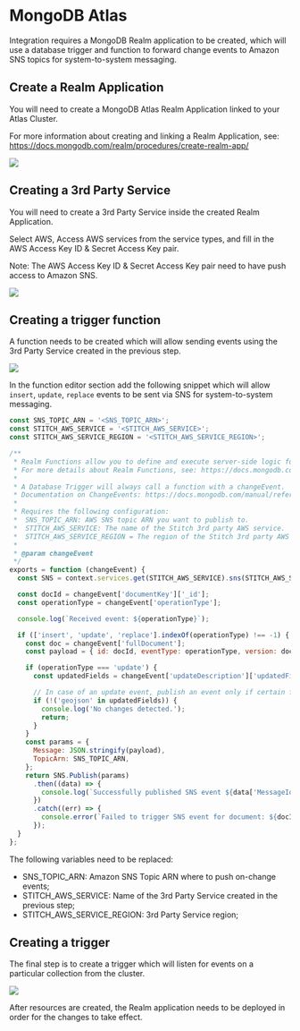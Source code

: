 # MongoDB Atlas

Integration requires a MongoDB Realm application to be created, which will use a database trigger and function to forward change events to Amazon SNS topics for system-to-system messaging.

## Create a Realm Application

You will need to create a MongoDB Atlas Realm Application linked to your Atlas Cluster.

For more information about creating and linking a Realm Application, see: https://docs.mongodb.com/realm/procedures/create-realm-app/

![](resources/mongodb-atlas-realm-app.jpg)

## Creating a 3rd Party Service

You will need to create a 3rd Party Service inside the created Realm Application.

Select AWS, Access AWS services from the service types, and fill in the AWS Access Key ID & Secret Access Key pair.

Note: The AWS Access Key ID & Secret Access Key pair need to have push access to Amazon SNS. 

![](resources/mongodb-atlas-realm-app.jpg)

## Creating a trigger function

A function needs to be created which will allow sending events using the 3rd Party Service created in the previous step.

![](resources/mongodb-create-function.jpg)

In the function editor section add the following snippet which will allow `insert`, `update`, `replace` events to be sent via SNS for system-to-system messaging.
```javascript
const SNS_TOPIC_ARN = '<SNS_TOPIC_ARN>';
const STITCH_AWS_SERVICE = '<STITCH_AWS_SERVICE>';
const STITCH_AWS_SERVICE_REGION = '<STITCH_AWS_SERVICE_REGION>';

/**
 * Realm Functions allow you to define and execute server-side logic for your application.
 * For more details about Realm Functions, see: https://docs.mongodb.com/realm/functions/
 *
 * A Database Trigger will always call a function with a changeEvent.
 * Documentation on ChangeEvents: https://docs.mongodb.com/manual/reference/change-events/
 *
 * Requires the following configuration:
 *  SNS_TOPIC_ARN: AWS SNS topic ARN you want to publish to.
 *  STITCH_AWS_SERVICE: The name of the Stitch 3rd party AWS service.
 *  STITCH_AWS_SERVICE_REGION = The region of the Stitch 3rd party AWS service.
 *
 * @param changeEvent
 */
exports = function (changeEvent) {
  const SNS = context.services.get(STITCH_AWS_SERVICE).sns(STITCH_AWS_SERVICE_REGION);

  const docId = changeEvent['documentKey']['_id'];
  const operationType = changeEvent['operationType'];

  console.log(`Received event: ${operationType}`);

  if (['insert', 'update', 'replace'].indexOf(operationType) !== -1) {
    const doc = changeEvent['fullDocument'];
    const payload = { id: docId, eventType: operationType, version: doc.version };

    if (operationType === 'update') {
      const updatedFields = changeEvent['updateDescription']['updatedFields'];

      // In case of an update event, publish an event only if certain fields were changed;
      if (!('geojson' in updatedFields)) {
        console.log('No changes detected.');
        return;
      }
    }
    const params = {
      Message: JSON.stringify(payload),
      TopicArn: SNS_TOPIC_ARN,
    };
    return SNS.Publish(params)
      .then((data) => {
        console.log(`Successfully published SNS event ${data['MessageId']} for document: ${docId}`);
      })
      .catch((err) => {
        console.error(`Failed to trigger SNS event for document: ${docId}`, err);
      });
  }
};
```

The following variables need to be replaced:
- SNS_TOPIC_ARN: Amazon SNS Topic ARN where to push on-change events;
- STITCH_AWS_SERVICE: Name of the 3rd Party Service created in the previous step;
- STITCH_AWS_SERVICE_REGION: 3rd Party Service region;

## Creating a trigger

The final step is to create a trigger which will listen for events on a particular collection from the cluster.

![](resources/mongodb-create-trigger.jpg)
 
After resources are created, the Realm application needs to be deployed in order for the changes to take effect.
 
